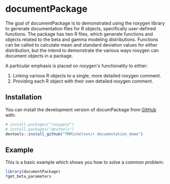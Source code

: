 
# documentPackage

<!-- badges: start -->
<!-- badges: end -->

The goal of documentPackage is to demonstrated using the roxygen library to generate documentation files for R objects, specifically user-defined functions. The package has two R files, which generate functions and objects related to the beta and gamma modeling distributions. Functions can be called to calculate mean and standard deviation values for either distribution, but the intend to demonstrate the various ways roxygen can document objects in a package.

A particular emphasis is placed on roxygen's functionality to either: 
1. Linking various R objects to a single, more detailed roxygen comment.
2. Providing each R object with their own detailed roxygen comment.

## Installation

You can install the development version of documPackage from [GitHub](https://github.com/) with:

``` r
# install.packages("roxygen2")
# install.packages("devtools")
devtools::install_github("TRMichelson/r_documentation_demo")
```

## Example

This is a basic example which shows you how to solve a common problem:

``` r
library(documentPackage)
?get_beta_parameters
```

